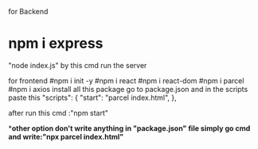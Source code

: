 for Backend 
  # npm i express
"node index.js" by this cmd run the server

for frontend
  #npm i init -y
  #npm i react
  #npm i react-dom
  #npm i parcel
  #npm i axios
  install all this package
  go to package.json and in the scripts paste this 
  "scripts": {
    "start": "parcel index.html",
  },

  after run this cmd :"npm start"

  ***other option don't write anything in "package.json" file simply go cmd and write:"npx parcel index.html"**
